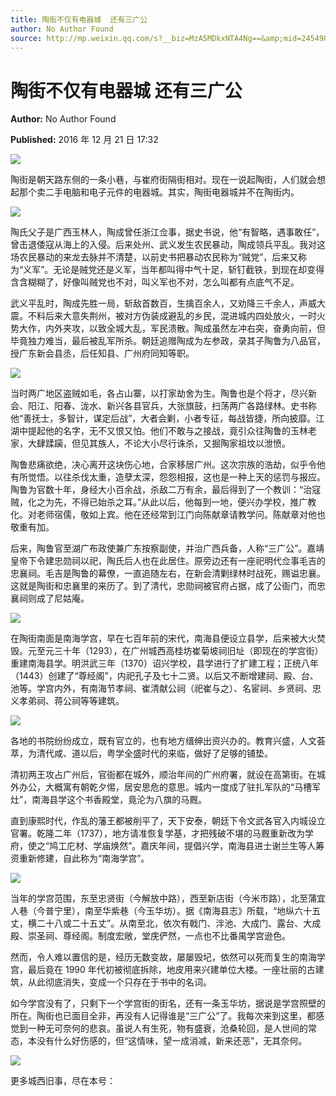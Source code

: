 ```yaml
---
title: 陶街不仅有电器城  还有三广公
author: No Author Found
source: http://mp.weixin.qq.com/s?__biz=MzA5MDkxNTA4Ng==&amp;mid=2454905011&amp;idx=1&amp;sn=33dd0bf97c2773b5b8a7079f4ceacc61&amp;chksm=87a228d2b0d5a1c4e8b20978f2f2e23312b42f31b327b48872557e4d13408b2d09d4c35e1457#rd
---
```


# 陶街不仅有电器城 还有三广公

**Author:** No Author Found

**Published:** 2016 年 12 月 21 日 17:32

![](http://mmbiz.qpic.cn/mmbiz_jpg/PJWG74pLsMY6VjSs8icl92DouG8adAGS0ibIkmicA6dYrXchQel1ic3LTtD572I9r9sbW2tOnBvpibgicAXRcdc4p5aA/0?wx_fmt=jpeg)

陶街是朝天路东侧的一条小巷，与崔府街隔街相对。现在一说起陶街，人们就会想起那个卖二手电脑和电子元件的电器城。其实，陶街电器城并不在陶街内。

![](http://mmbiz.qpic.cn/mmbiz_jpg/PJWG74pLsMaLIQ7uRYyNLpuFFZ1S5CsdicibdGPv7P0rwiaXmic5EPBO8xJK1PBia5o5p7icWCyYhp4Jo910OiamkndLA/0?wx_fmt=jpeg)

陶氏父子是广西玉林人，陶成曾任浙江佥事，据史书说，他“有智略，遇事敢任”，曾击退倭寇从海上的入侵。后来处州、武义发生农民暴动，陶成领兵平乱。我对这场农民暴动的来龙去脉并不清楚，以前史书把暴动农民称为“贼党”，后来又称为“义军”。无论是贼党还是义军，当年都叫得中气十足，斩钉截铁，到现在却变得含含糊糊了，好像叫贼党也不对，叫义军也不对，怎么叫都有点底气不足。

武义平乱时，陶成先胜一局，斩敌首数百，生擒百余人，又劝降三千余人，声威大震。不料后来大意失荆州，被对方伪装成避乱的乡民，混进城内四处放火，一时火势大作，内外夹攻，以致全城大乱，军民溃散。陶成虽然左冲右突，奋勇向前，但毕竟独力难当，最后被乱军所杀。朝廷追赠陶成为左参政，录其子陶鲁为八品官，授广东新会县丞，后任知县、广州府同知等职。

![](http://mmbiz.qpic.cn/mmbiz_jpg/PJWG74pLsMaLIQ7uRYyNLpuFFZ1S5CsdUh9UJrRDrnPddjvhEMiaict2UY1OBVtzhvYlt9h1Ovu7g5nu7mDncuSw/0?wx_fmt=jpeg)

当时两广地区盗贼如毛，各占山寨，以打家劫舍为生。陶鲁也是个将才，尽兴新会、阳江、阳春、泷水、新兴各县官兵，大张旗鼓，扫荡两广各路绿林。史书称他“善抚士，多智计，谋定后战”，大者会剿，小者专征，每战皆捷，所向披靡。江湖中提起他的名字，无不又恨又怕。他们不敢与之接战，竟引众往陶鲁的玉林老家，大肆蹂躏，但见其族人，不论大小尽行诛杀，又掘陶家祖坟以泄愤。

陶鲁悲痛欲绝，决心离开这块伤心地，合家移居广州。这次宗族的浩劫，似乎令他有所觉悟。以往杀伐太重，造孽太深，怨怨相报，这也是一种上天的惩罚与报应。陶鲁为官数十年，身经大小百余战，杀敌二万有余，最后得到了一个教训：“治寇贼，化之为先，不得已始杀之耳。”从此以后，他每到一地，便兴办学校，推广教化。对老师宿儒，敬如上宾。他在还经常到江门向陈献章请教学问。陈献章对他也敬重有加。

后来，陶鲁官至湖广布政使兼广东按察副使，并治广西兵备，人称“三广公”。嘉靖皇帝下令建忠勋祠以祀，陶氏后人也在此居住。原旁边还有一座祀明代佥事毛吉的忠襄祠。毛吉是陶鲁的幕僚，一直追随左右，在新会清剿绿林时战死，赐谥忠襄。这就是陶街和忠襄里的来历了。到了清代，忠勋祠被官府占据，成了公衙门，而忠襄祠则成了尼姑庵。

![](http://mmbiz.qpic.cn/mmbiz_jpg/PJWG74pLsMaLIQ7uRYyNLpuFFZ1S5CsduKFhGibuBP1JI238aF1b3HmLicibSJtzlZqROice0D4tqG3jPvD0FiaU4oA/0?wx_fmt=jpeg)

在陶街南面是南海学宫，早在七百年前的宋代，南海县便设立县学，后来被大火焚毁。元至元三十年（1293），在广州城西高桂坊崔菊坡祠旧址（即现在的学宫街）重建南海县学。明洪武三年（1370）诏兴学校，县学进行了扩建工程；正统八年（1443）创建了“尊经阁”，内祀孔子及七十二贤。以后又不断增建祠、殿、台、池等。学宫内外，有南海节孝祠、崔清献公祠（祀崔与之）、名宦祠、乡贤祠、忠义孝弟祠、蒋公祠等等建筑。

![](http://mmbiz.qpic.cn/mmbiz_jpg/PJWG74pLsMaLIQ7uRYyNLpuFFZ1S5CsdOv60qQtwbLLs4joqHadpgIujtRPTjicSplyvumBL4ABBv5GPc5ia18Ug/0?wx_fmt=jpeg)

各地的书院纷纷成立，既有官立的，也有地方缙绅出资兴办的。教育兴盛，人文荟萃，为清代咸、道以后，粤学全盛时代的来临，做好了足够的铺垫。

清初两王攻占广州后，官衙都在城外，顺治年间的广州府署，就设在高第街。在城外办公，大概寓有朝乾夕惕，居安思危的意思。城内一度成了驻扎军队的“马槽军灶”，南海县学这个书香殿堂，竟沦为八旗的马厩。

直到康熙时代，作乱的藩王都被削平了，天下安泰，朝廷下令文武各官入内城设立官署。乾隆二年（1737），地方请准恢复学基，才把残破不堪的马厩重新改为学府，使之“鸠工庀材、学庙焕然”。嘉庆年间，提倡兴学，南海县进士谢兰生等人筹资重新修建，自此称为“南海学宫”。

![](http://mmbiz.qpic.cn/mmbiz_jpg/PJWG74pLsMaLIQ7uRYyNLpuFFZ1S5Csdm1XmvJUiaC38PWJBRYiaG8h6p7NyUaiaUKqzCw2Hokmaqf5aAiaOg2uIsA/0?wx_fmt=jpeg)

当年的学宫范围，东至忠贤街（今解放中路），西至新店街（今米市路），北至蒲宜人巷（今普宁里），南至华紫巷（今玉华坊）。据《南海县志》所载，“地纵六十五丈，横二十八或二十五丈”。从南至北，依次有戟门、泮池、大成门、露台、大成殿、崇圣祠、尊经阁。制度宏敞，堂庑俨然，一点也不比番禺学宫逊色。

然而，令人难以置信的是，经历无数变故，屡屡毁圮，依然可以死而复生的南海学宫，最后竟在 1990 年代初被彻底拆除，地皮用来兴建单位大楼。一座壮丽的古建筑，从此彻底消失，变成一个只存在于书中的名词。

如今学宫没有了，只剩下一个学宫街的街名，还有一条玉华坊，据说是学宫照壁的所在。陶街也已面目全非，再没有人记得谁是“三广公”了。我每次来到这里，都感觉到一种无可奈何的悲哀。虽说人有生死，物有盛衰，沧桑轮回，是人世间的常态，本没有什么好伤感的，但“这情味，望一成消减，新来还恶”，无其奈何。

![](http://mmbiz.qpic.cn/mmbiz_gif/PJWG74pLsMYf2b50xFTbTsibmjv5gNVOx0WJKjAxnCMLPMTc6Ofg5xtQ4IbdOME8K4hNfnWUtQcdJXBQRWvkCwg/0?wx_fmt=gif)

更多城西旧事，尽在本号：
